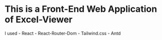 # This is a Front-End Web Application of Excel-Viewer

I used 
    - React
    - React-Router-Dom
    - Tailwind.css
    - Antd

